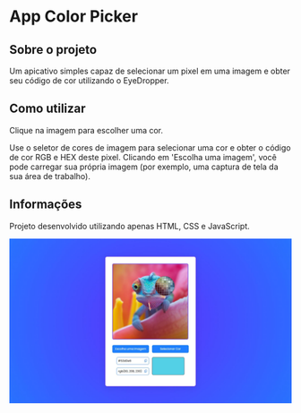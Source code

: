 # App Color Picker

## Sobre o projeto

Um apicativo simples capaz de selecionar um pixel em uma imagem e obter seu código de cor utilizando o EyeDropper.

## Como utilizar

Clique na imagem para escolher uma cor.

Use o seletor de cores de imagem para selecionar uma cor e obter o código de cor RGB e HEX deste pixel. Clicando em 'Escolha uma imagem', você pode carregar sua própria imagem (por exemplo, uma captura de tela da sua área de trabalho).

## Informações

Projeto desenvolvido utilizando apenas HTML, CSS e JavaScript.

<img src="screenshot.jpg"/>
